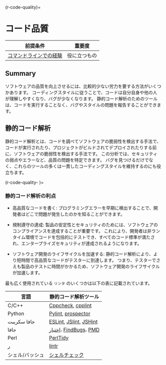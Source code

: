 (r-code-quality)=
# コード品質

| 前提条件                                                                       | 重要度    |
| -------------------------------------------------------------------------- | ------ |
| [コマンドラインでの経験](https://programminghistorian.org/en/lessons/intro-to-bash) | 役に立つもの |

## Summary

ソフトウェアの品質を向上させるには、比較的少ない労力を要する方法がいくつかあります。 コーディングスタイルに従うことで、コードは自分自身や他の人が理解しやすくなり、バグが少なくなります。 静的コード解析のためのツールは、コードを実行することなく、バグやスタイルの問題を報告することができます。

## 静的コード解析

静的コード解析とは、コードを調べてソフトウェアの脆弱性を検出する手法で、コードが実行されたり、プロジェクトがビルドされてデプロイされたりする前に、ソフトウェアの脆弱性を検出する手法です。 この分析では、セキュリティの弱点やエラーなど、品質の問題を特定できます。 バグを見つけるだけでなく、これらのツールの多くは一貫したコーディングスタイルを維持するのにも役立ちます。

(r-code-quality-<unk> <unk> )=
### 静的コード解析の利点

- 高品質なコードを書く: プログラミングエラーを早期に検出することで、開発者はどこで問題が発生したのかを知ることができます。

- 規制遵守の達成: 製品の安定性とセキュリティのためには、ソフトウェアのコンプライアンスを達成することが重要です。 これにより、開発者は非ランタイム環境でコードを包括的にテストでき、すべてのコード標準が満たされ、エンタープライズセキュリティが達成されるようになります。

- ソフトウェア開発のライフサイクルを加速する: 静的コード解析により、より短時間で高品質なコードがテスターに到達します。 つまり、テスターでさえも製品のテストに時間がかかるため、ソフトウェア開発のライフサイクルが加速します。

最も広く使用されている `リンタ` のいくつかは以下の表に記載されています。

| 言語          | 静的コード解析ツール                                                                                                              |
| ----------- | ------------------------------------------------------------------------------------------------------------------------ |
| C/C++       | [Cppcheck](http://cppcheck.sourceforge.net/), [cpplint](https://github.com/cpplintcpplint)                               |
| Python      | [Pylint](https://pypi.org/project/pylint/), [prospector](https://prospector.readthedocs.io)                              |
| جافا سكريبت | [ESLint](https://eslint.org/), [JSlint](https://jslint.com/), [JSHint](https://jshint.com/)                              |
| جافا        | [اختبار](https://checkstyle.sourceforge.io/)، [FindBugs](http://findbugs.sourceforge.net)، [PMD](https://pmd.github.io/) |
| Perl        | [PerlTidy](https://metacpan.org/pod/perltidy)                                                                            |
| ر           | [lintr](https://github.com/jimhester/lintr)                                                                              |
| シェル/バッシュ   | [シェルチェック](https://www.shellcheck.net)                                                                                    |
